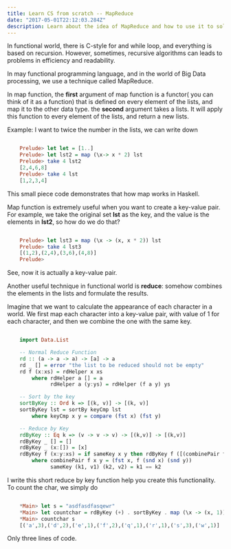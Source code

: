```yaml
---
title: Learn CS from scratch -- MapReduce
date: "2017-05-01T22:12:03.284Z"
description: Learn about the idea of MapReduce and how to use it to solve simple problem.
---
```

In functional world, there is C-style for and while loop, and everything is based on recursion. However, sometimes, recursive algorithms can leads to problems in efficiency and readability.

In may functional programming language, and in the world of Big Data processing, we use a technique called MapReduce.

In map function,  the **first** argument of map function is a functor( you can think of it as a function)  that is defined on every element of the lists, and map it to the other data type. the **second** argument takes a lists. It will apply this function to every element of the lists, and return a new lists.

Example: I want to twice the number in the lists, we can write down

```Haskell

    Prelude> let let = [1..]
    Prelude> let lst2 = map (\x-> x * 2) lst
    Prelude> take 4 lst2
    [2,4,6,8]
    Prelude> take 4 lst
    [1,2,3,4]

```
This small piece code demonstrates that how map works in Haskell.

Map function is extremely useful when you want to create a key-value pair. For example, we take the original set **lst** as the key, and the value is the elements in **lst2**, so how do we do that?

```Haskell

    Prelude> let lst3 = map (\x -> (x, x * 2)) lst
    Prelude> take 4 lst3
    [(1,2),(2,4),(3,6),(4,8)]
    Prelude> 

```
See, now it is actually a key-value pair.

Another useful technique in functional world is **reduce**: somehow combines the elements in the lists and formulate the results.

Imagine that we want to calculate the appearance of each character in a world. We first map each character into a key-value pair, with value of 1 for each character, and then we combine the one with the same key.

```Haskell

    import Data.List

    -- Normal Reduce Function
    rd :: (a -> a -> a) -> [a] -> a
    rd _ [] = error "the list to be reduced should not be empty"
    rd f (x:xs) = rdHelper x xs
        where rdHelper a [] = a
              rdHelper a (y:ys) = rdHelper (f a y) ys

    -- Sort by the key
    sortByKey :: Ord k => [(k, v)] -> [(k, v)]
    sortByKey lst = sortBy keyCmp lst
        where keyCmp x y = compare (fst x) (fst y)

    -- Reduce by Key
    rdByKey :: Eq k => (v -> v -> v) -> [(k,v)] -> [(k,v)]
    rdByKey _ [] = []
    rdByKey _ (x:[]) = [x]
    rdByKey f (x:y:xs) = if sameKey x y then rdByKey f ([(combinePair f x y)] ++ xs) else ([x] ++ (rdByKey f ([y] ++ xs)))
        where combinePair f x y = (fst x, f (snd x) (snd y)) 
              sameKey (k1, v1) (k2, v2) = k1 == k2

```
I write this short reduce by key function help you create this functionality.
To count the char, we simply do

```Haskell

    *Main> let s = "asdfasdfasqewr"
    *Main> let countchar = rdByKey (+) . sortByKey . map (\x -> (x, 1))
    *Main> countchar s
    [('a',3),('d',2),('e',1),('f',2),('q',1),('r',1),('s',3),('w',1)]

```
Only three lines of code.
